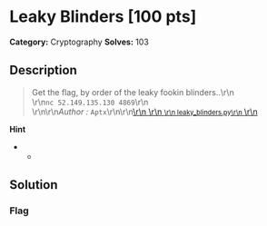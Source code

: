 # Leaky Blinders [100 pts]

**Category:** Cryptography
**Solves:** 103

## Description
>Get the flag, by order of the leaky fookin blinders..\r\n<br/>\r\n`nc 52.149.135.130 4869`\r\n<br/>\r\n\r\n*Author :* `Aptx`\r\n\r\n<a class="btn btn-success btn-outlined" href="https://static.fword.tech/crypto/leaky_blinders.py">\r\n    <i class="fas fa-download"></i>\r\n    <small>\r\n        leaky_blinders.py\r\n    </small>\r\n</a>

**Hint**
* -

## Solution

### Flag

